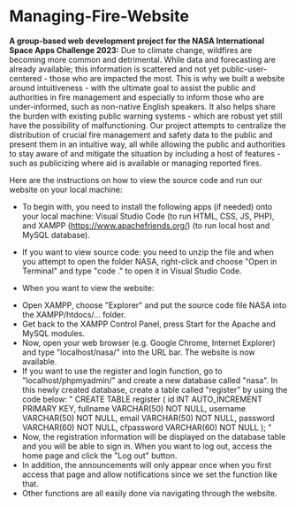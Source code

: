 # Managing-Fire-Website
**A group-based web development project for the NASA International Space Apps Challenge 2023:**
Due to climate change, wildfires are becoming more common and detrimental. While data and forecasting are already available; this information is scattered and not yet public-user-centered - those who are impacted the most. This is why we built a website around intuitiveness - with the ultimate goal to assist the public and authorities in fire management and especially to inform those who are under-informed, such as non-native English speakers. It also helps share the burden with existing public warning systems - which are robust yet still have the possibility of malfunctioning. Our project attempts to centralize the distribution of crucial fire management and safety data to the public and present them in an intuitive way, all while allowing the public and authorities to stay aware of and mitigate the situation by including a host of features - such as publicizing where aid is available or managing reported fires.

Here are the instructions on how to view the source code and run our website on your local machine:
- To begin with, you need to install the following apps (if needed) onto your local machine: Visual Studio Code (to run HTML, CSS, JS, PHP), and XAMPP (https://www.apachefriends.org/) (to run local host and MySQL database).

- If you want to view source code: you need to unzip the file and when you attempt to open the folder NASA, right-click and choose "Open in Terminal" and type "code ." to open it in Visual Studio Code.

- When you want to view the website:
 + Open XAMPP, choose "Explorer" and put the source code file NASA into the XAMPP/htdocs/... folder.
 + Get back to the XAMPP Control Panel, press Start for the Apache and MySQL modules. 
 + Now, open your web browser (e.g. Google Chrome, Internet Explorer) and type "localhost/nasa/" into the URL bar. The website is now available.
 + If you want to use the register and login function, go to "localhost/phpmyadmin/" and create a new database called "nasa". In this newly created database, create a table called "register" by using the code below:
   " CREATE TABLE register (
     id INT AUTO_INCREMENT PRIMARY KEY,
     fullname VARCHAR(50) NOT NULL,
     username VARCHAR(50) NOT NULL,
     email VARCHAR(50) NOT NULL,
     password VARCHAR(60) NOT NULL,
     cfpassword VARCHAR(60) NOT NULL
   ); "
 + Now, the registration information will be displayed on the database table and you will be able to sign in. When you want to log out, access the home page and click the "Log out" button.
 + In addition, the announcements will only appear once when you first access that page and allow notifications since we set the function like that.
 + Other functions are all easily done via navigating through the website.
